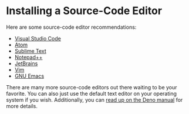 # Installing a Source-Code Editor

Here are some source-code editor recommendations:

- [Visual Studio Code](https://code.visualstudio.com/)
- [Atom](https://atom.io/)
- [Sublime Text](https://www.sublimetext.com/)
- [Notepad++](https://notepad-plus-plus.org/downloads/)
- [JetBrains](https://www.jetbrains.com/)
- [Vim](https://www.vim.org/)
- [GNU Emacs](https://www.gnu.org/software/emacs/)

There are many more source-code editors out there waiting to be your favorite.
You can also just use the default text editor on your operating system if you
wish. Additionally, you can
[read up on the Deno manual](https://deno.land/manual/getting_started/setup_your_environment)
for more details.
